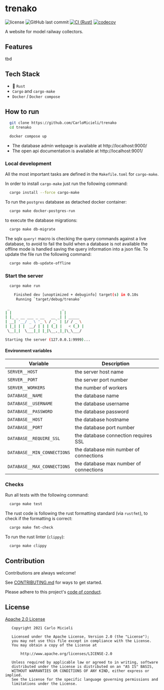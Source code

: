 # trenako

![license](https://img.shields.io/github/license/CarloMicieli/trenako)
![GitHub last commit](https://img.shields.io/github/last-commit/CarloMicieli/trenako)
[![CI (Rust)](https://github.com/CarloMicieli/trenako/actions/workflows/rust-ci.yml/badge.svg)](https://github.com/CarloMicieli/trenako/actions/workflows/rust-ci.yml)
[![codecov](https://codecov.io/gh/CarloMicieli/trenako/branch/dev/graph/badge.svg?token=i8xoC46ZYN)](https://codecov.io/gh/CarloMicieli/trenako)

A website for model railway collectors.

## Features

tbd

## Tech Stack

* 🦀 `Rust`
* `Cargo` and `cargo-make`
* `Docker` / `Docker compose`

## How to run

```bash
  git clone https://github.com/CarloMicieli/trenako
  cd trenako

  docker compose up
```

- The database admin webpage is available at http://localhost:9000/
- The open api documentation is available at http://localhost:9001/

### Local development

All the most important tasks are defined in the `Makefile.toml` for `cargo-make`.

In order to install `cargo-make` just run the following command:

```bash
  cargo install --force cargo-make
```

To run the `postgres` database as detached docker container:

```bash
  cargo make docker-postgres-run
```

to execute the database migrations:

```bash
  cargo make db-migrate
```

The sqlx `query!` macro is checking the query commands against a live database, to avoid to fail the build when a database is not available the offline mode is handled saving the query information into a json file. To update the file run the following command:

```bash
  cargo make db-update-offline
```

### Start the server

```bash
  cargo make run

    Finished dev [unoptimized + debuginfo] target(s) in 0.10s
     Running `target/debug/trenako`

 _                        _         
| |                      | |        
| |_ _ __ ___ _ __   __ _| | _____  
| __| '__/ _ \ '_ \ / _` | |/ / _ \ 
| |_| | |  __/ | | | (_| |   < (_) |
 \__|_|  \___|_| |_|\__,_|_|\_\___/

Starting the server (127.0.0.1:9999)...
```

#### Environment variables

| Variable                    | Description                            |
|-----------------------------|----------------------------------------|
| `SERVER__HOST`              | the server host name                   |
| `SERVER__PORT`              | the server port number                 |
| `SERVER__WORKERS`           | the number of workers                  |
| `DATABASE__NAME`            | the database name                      |
| `DATABASE__USERNAME`        | the database username                  |
| `DATABASE__PASSWORD`        | the database password                  |
| `DATABASE__HOST`            | the database hostname                  |
| `DATABASE__PORT`            | the database port number               |
| `DATABASE__REQUIRE_SSL`     | the database connection requires SSL   |
| `DATABASE__MIN_CONNECTIONS` | the database min number of connections |
| `DATABASE__MAX_CONNECTIONS` | the database max number of connections |

### Checks

Run all tests with the following command:

```bash
  cargo make test
```

The rust code is following the rust formatting standard (via `rustfmt`), to check if the formatting is correct:

```bash
  cargo make fmt-check
```

To run the rust linter (`clippy`):

```bash
  cargo make clippy
```

## Contribution

Contributions are always welcome!

See [CONTRIBUTING.md](CONTRIBUTING.md) for ways to get started.

Please adhere to this project's [code of conduct](CODE_OF_CONDUCT.md).

## License

[Apache 2.0 License](https://choosealicense.com/licenses/apache-2.0/)

```
   Copyright 2021 Carlo Micieli

   Licensed under the Apache License, Version 2.0 (the "License");
   you may not use this file except in compliance with the License.
   You may obtain a copy of the License at

       http://www.apache.org/licenses/LICENSE-2.0

   Unless required by applicable law or agreed to in writing, software
   distributed under the License is distributed on an "AS IS" BASIS,
   WITHOUT WARRANTIES OR CONDITIONS OF ANY KIND, either express or implied.
   See the License for the specific language governing permissions and
   limitations under the License.
```
